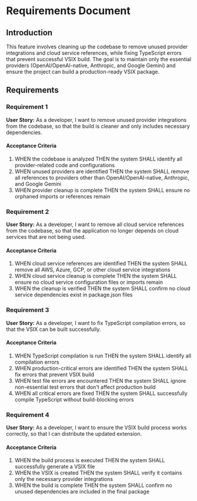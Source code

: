 # Requirements Document

## Introduction

This feature involves cleaning up the codebase to remove unused provider integrations and cloud service references, while fixing TypeScript errors that prevent successful VSIX build. The goal is to maintain only the essential providers (OpenAI/OpenAI-native, Anthropic, and Google Gemini) and ensure the project can build a production-ready VSIX package.

## Requirements

### Requirement 1

**User Story:** As a developer, I want to remove unused provider integrations from the codebase, so that the build is cleaner and only includes necessary dependencies.

#### Acceptance Criteria

1. WHEN the codebase is analyzed THEN the system SHALL identify all provider-related code and configurations
2. WHEN unused providers are identified THEN the system SHALL remove all references to providers other than OpenAI/OpenAI-native, Anthropic, and Google Gemini
3. WHEN provider cleanup is complete THEN the system SHALL ensure no orphaned imports or references remain

### Requirement 2

**User Story:** As a developer, I want to remove all cloud service references from the codebase, so that the application no longer depends on cloud services that are not being used.

#### Acceptance Criteria

1. WHEN cloud service references are identified THEN the system SHALL remove all AWS, Azure, GCP, or other cloud service integrations
2. WHEN cloud service cleanup is complete THEN the system SHALL ensure no cloud service configuration files or imports remain
3. WHEN the cleanup is verified THEN the system SHALL confirm no cloud service dependencies exist in package.json files

### Requirement 3

**User Story:** As a developer, I want to fix TypeScript compilation errors, so that the VSIX can be built successfully.

#### Acceptance Criteria

1. WHEN TypeScript compilation is run THEN the system SHALL identify all compilation errors
2. WHEN production-critical errors are identified THEN the system SHALL fix errors that prevent VSIX build
3. WHEN test file errors are encountered THEN the system SHALL ignore non-essential test errors that don't affect production build
4. WHEN all critical errors are fixed THEN the system SHALL successfully compile TypeScript without build-blocking errors

### Requirement 4

**User Story:** As a developer, I want to ensure the VSIX build process works correctly, so that I can distribute the updated extension.

#### Acceptance Criteria

1. WHEN the build process is executed THEN the system SHALL successfully generate a VSIX file
2. WHEN the VSIX is created THEN the system SHALL verify it contains only the necessary provider integrations
3. WHEN the build is complete THEN the system SHALL confirm no unused dependencies are included in the final package